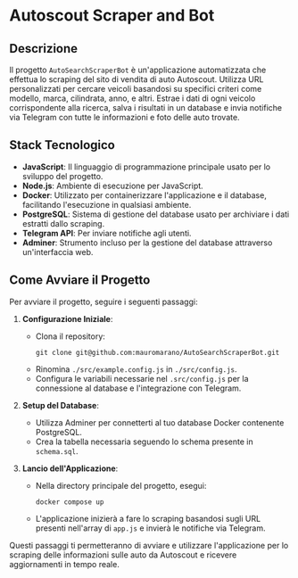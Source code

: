 # Autoscout Scraper and Bot

## Descrizione
Il progetto `AutoSearchScraperBot` è un'applicazione automatizzata che effettua lo scraping del sito di vendita di auto Autoscout. Utilizza URL personalizzati per cercare veicoli basandosi su specifici criteri come modello, marca, cilindrata, anno, e altri. Estrae i dati di ogni veicolo corrispondente alla ricerca, salva i risultati in un database e invia notifiche via Telegram con tutte le informazioni e foto delle auto trovate.

## Stack Tecnologico
- **JavaScript**: Il linguaggio di programmazione principale usato per lo sviluppo del progetto.
- **Node.js**: Ambiente di esecuzione per JavaScript.
- **Docker**: Utilizzato per containerizzare l'applicazione e il database, facilitando l'esecuzione in qualsiasi ambiente.
- **PostgreSQL**: Sistema di gestione del database usato per archiviare i dati estratti dallo scraping.
- **Telegram API**: Per inviare notifiche agli utenti.
- **Adminer**: Strumento incluso per la gestione del database attraverso un'interfaccia web.

## Come Avviare il Progetto
Per avviare il progetto, seguire i seguenti passaggi:

1. **Configurazione Iniziale**:
   - Clona il repository:
     ```
     git clone git@github.com:mauromarano/AutoSearchScraperBot.git
     ```
   - Rinomina `./src/example.config.js` in `./src/config.js`.
   - Configura le variabili necessarie nel `.src/config.js` per la connessione al database e l'integrazione con Telegram.

2. **Setup del Database**:
   - Utilizza Adminer per connetterti al tuo database Docker contenente PostgreSQL.
   - Crea la tabella necessaria seguendo lo schema presente in `schema.sql`.

3. **Lancio dell'Applicazione**:
   - Nella directory principale del progetto, esegui:
     ```
     docker compose up
     ```
   - L'applicazione inizierà a fare lo scraping basandosi sugli URL presenti nell'array di `app.js` e invierà le notifiche via Telegram.

Questi passaggi ti permetteranno di avviare e utilizzare l'applicazione per lo scraping delle informazioni sulle auto da Autoscout e ricevere aggiornamenti in tempo reale.
